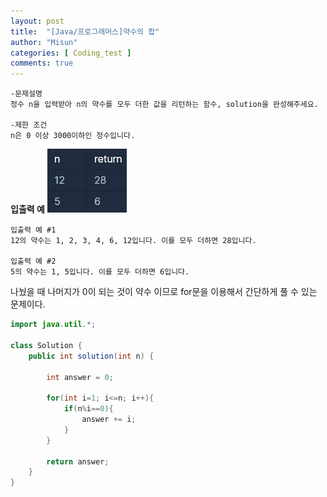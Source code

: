 ```yaml
---
layout: post
title:  "[Java/프로그래머스]약수의 합"
author: "Misun"
categories: [ Coding_test ]
comments: true
---
```

```
-문제설명
정수 n을 입력받아 n의 약수를 모두 더한 값을 리턴하는 함수, solution을 완성해주세요.

-제한 조건
n은 0 이상 3000이하인 정수입니다.
```
<b>입출력 예</b>
![Image with caption](../img/Coding/08.png "output")
<br />

```
입출력 예 #1
12의 약수는 1, 2, 3, 4, 6, 12입니다. 이를 모두 더하면 28입니다.

입출력 예 #2
5의 약수는 1, 5입니다. 이를 모두 더하면 6입니다.
```

나눴을 때 나머지가 0이 되는 것이 약수 이므로
for문을 이용해서 간단하게 풀 수 있는 문제이다.
```java
import java.util.*;

class Solution {
    public int solution(int n) {
        
        int answer = 0;
        
        for(int i=1; i<=n; i++){
            if(n%i==0){
                answer += i;
            }
        }
        
        return answer;
    }
}
```

